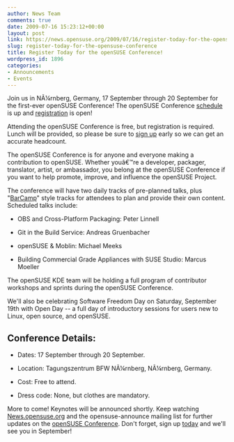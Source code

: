 ```yaml
---
author: News Team
comments: true
date: 2009-07-16 15:23:12+00:00
layout: post
link: https://news.opensuse.org/2009/07/16/register-today-for-the-opensuse-conference/
slug: register-today-for-the-opensuse-conference
title: Register Today for the openSUSE Conference!
wordpress_id: 1896
categories:
- Announcements
- Events
---
```


Join us in NÃ¼rnberg, Germany, 17 September through 20 September for the first-ever openSUSE Conference! The openSUSE Conference [schedule](http://conference.opensuse.org/schedule/) is up and [registration](http://conference.opensuse.org/registration/) is open!

Attending the openSUSE Conference is free, but registration is required. Lunch will be provided, so please be sure to [sign up](http://conference.opensuse.org/registration/) early so we can get an accurate headcount.

The openSUSE Conference is for anyone and everyone making a contribution to openSUSE. Whether youâ€™re a developer, packager, translator, artist, or ambassador, you belong at the openSUSE Conference if you want to help promote, improve, and influence the openSUSE Project.

The conference will have two daily tracks of pre-planned talks, plus "[BarCamp](http://en.wikipedia.org/wiki/BarCamp)" style tracks for attendees to plan and provide their own content. Scheduled talks include:



	
  * OBS and Cross-Platform Packaging: Peter Linnell

	
  * Git in the Build Service: Andreas Gruenbacher

	
  * openSUSE & Moblin: Michael Meeks

	
  * Building Commercial Grade Appliances with SUSE Studio: Marcus Moeller


The openSUSE KDE team will be holding a full program of contributor workshops and sprints during the openSUSE Conference.

We'll also be celebrating Software Freedom Day on Saturday, September 19th with Open Day -- a full day of introductory sessions for users new to Linux, open source, and openSUSE.


## Conference Details:





	
  * Dates: 17 September through 20 September.

	
  * Location: Tagungszentrum BFW NÃ¼rnberg, NÃ¼rnberg, Germany.

	
  * Cost: Free to attend.

	
  * Dress code: None, but clothes are mandatory.


More to come! Keynotes will be announced shortly. Keep watching [News.opensuse.org](http://news.opensuse.org/) and the opensuse-announce mailing list for further updates on the [openSUSE Conference](http://conference.opensuse.org/). Don't forget, sign up [today](http://conference.opensuse.org/registration/) and we'll see you in September!
